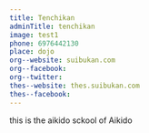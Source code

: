 ```yaml
---
title: Tenchikan
adminTitle: tenchikan
image: test1
phone: 6976442130
place: dojo
org--website: suibukan.com
org--facebook:
org--twitter:
thes--website: thes.suibukan.com
thes--facebook: 
---
```



this is the aikido sckool of Aikido